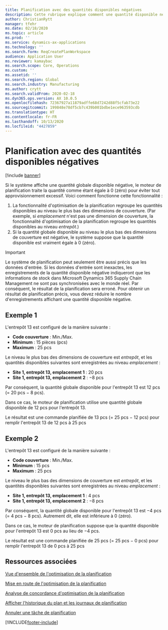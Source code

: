 ```yaml
---
title: Planification avec des quantités disponibles négatives
description: Cette rubrique explique comment une quantité disponible négative est gérée lorsque vous utilisez la fonctionnalité d'optimisation de la planification.
author: ChristianRytt
manager: tfehr
ms.date: 02/18/2020
ms.topic: article
ms.prod: ''
ms.service: dynamics-ax-applications
ms.technology: ''
ms.search.form: ReqCreatePlanWorkspace
audience: Application User
ms.reviewer: kamaybac
ms.search.scope: Core, Operations
ms.custom: ''
ms.assetid: ''
ms.search.region: Global
ms.search.industry: Manufacturing
ms.author: crytt
ms.search.validFrom: 2020-02-18
ms.dyn365.ops.version: AX 10.0.5
ms.openlocfilehash: 72367927a11879adffe68d7242d88f5cfab73e22
ms.sourcegitcommit: 199848e78df5cb7c439b001bdbe1ece963593cdb
ms.translationtype: HT
ms.contentlocale: fr-FR
ms.lasthandoff: 10/13/2020
ms.locfileid: "4427859"
---
```

# <a name="planning-with-negative-on-hand-quantities"></a>Planification avec des quantités disponibles négatives

[!include [banner](../../includes/banner.md)]

Si le système affiche une quantité globale disponible négative, le moteur de planification traite la quantité comme étant égale à 0 (zéro) pour éviter tout approvisionnement excessif. Voici comment fonctionne cette fonctionnalité :

1. La fonctionnalité d'optimisation de la planification regroupe les quantités disponibles au niveau le plus bas des dimensions de couverture. (Par exemple, si *emplacement* n'est pas une dimension de couverture, la fonctionnalité d'optimisation de la planification regroupe les quantités disponibles au niveau *entrepôt*.)
1. Si la quantité globale disponible au niveau le plus bas des dimensions de couverture est négative, le système suppose que la quantité disponible est vraiment égale à 0 (zéro).

> [!IMPORTANT]
> Le système de planification peut seulement être aussi précis que les données d'entrée. Si les données d'entrée sont inexactes, les enregistrements de la quantité disponible négative indiqueront que les informations de stock dans Microsoft Dynamics 365 Supply Chain Management ne sont pas synchronisées avec le monde réel. Par conséquent, le résultat de la planification sera erroné. Pour obtenir un résultat de planification précis, vous devez réduire le nombre d'enregistrements affichant une quantité disponible négative.

## <a name="example-1"></a>Exemple 1

L'entrepôt 13 est configuré de la manière suivante :

- **Code couverture** : Min./Max.
- **Minimum** : 15 pièces (pcs)
- **Maximum** : 25 pcs

Le niveau le plus bas des dimensions de couverture est *entrepôt*, et les quantités disponibles suivantes sont enregistrées au niveau *emplacement* :

- **Site 1, entrepôt 13, emplacement 1** : 20 pcs
- **Site 1, entrepôt 13, emplacement 2** : &minus;8 pcs

Par conséquent, la quantité globale disponible pour l'entrepôt 13 est 12 pcs (= 20 pcs &minus; 8 pcs).

Dans ce cas, le moteur de planification utilise une quantité globale disponible de 12 pcs pour l'entrepôt 13.

Le résultat est une commande planifiée de 13 pcs (= 25 pcs &minus; 12 pcs) pour remplir l'entrepôt 13 de 12 pcs à 25 pcs

## <a name="example-2"></a>Exemple 2

L'entrepôt 13 est configuré de la manière suivante :

- **Code couverture** : Min./Max.
- **Minimum** : 15 pcs
- **Maximum** : 25 pcs

Le niveau le plus bas des dimensions de couverture est *entrepôt*, et les quantités disponibles suivantes sont enregistrées au niveau *emplacement* :

- **Site 1, entrepôt 13, emplacement 1** : 4 pcs
- **Site 1, entrepôt 13, emplacement 2** : &minus;8 pcs

Par conséquent, la quantité globale disponible pour l'entrepôt 13 est &minus;4 pcs (= 4 pcs &minus; 8 pcs). Autrement dit, elle est inférieure à 0 (zéro).

Dans ce cas, le moteur de planification suppose que la quantité disponible pour l'entrepôt 13 est 0 pcs au lieu de &minus;4 pcs.

Le résultat est une commande planifiée de 25 pcs (= 25 pcs &minus; 0 pcs) pour remplir l'entrepôt 13 de 0 pcs à 25 pcs

## <a name="related-resources"></a>Ressources associées

[Vue d'ensemble de l'optimisation de la planification](planning-optimization-overview.md)

[Mise en route de l'optimisation de la planification](get-started.md)

[Analyse de concordance d'optimisation de la planification](planning-optimization-fit-analysis.md)

[Afficher l'historique du plan et les journaux de planification](plan-history-logs.md)

[Annuler une tâche de planification](cancel-planning-job.md)


[!INCLUDE[footer-include](../../../includes/footer-banner.md)]